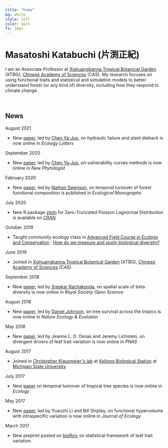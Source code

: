 ```yaml
---
title: "home"
bg: white
style: left
color: dark
fs: 18px
---
```


<style>
.moge {
  background: url(../img/Lake.png);
}
</style>

# **Masatoshi Katabuchi** (片渕正紀)

I am an Associate Professor at [Xishuangbanna Tropical Botanical Garden](http://english.xtbg.cas.cn/) (XTBG), [Chinese Academy of Sciences](http://english.cas.cn/) (CAS). My research focuses on using functional traits and statistical and simulation models to better understand forest (or any kind of) diversity, including how they respond to climate change.

<div align="center">
  <span class="more-icons">
  <a href="https://twitter.com/mattocci"><i class="fa fa-twitter fa-5x"></i></a>
  <a href="https://github.com/mattocci27/"><i class="fa fa-github fa-5x"></i></a>
  <a href="mailto:mattocci27@gmail.com"><i class="fa fa-envelope fa-5x"></i></a>
  <a href="https://scholar.google.com/citations?user=ZF7iS6UAAAAJ&hl=en"><i class="ai ai-google-scholar fa-5x"></i></a>
  </span>
</div>

<br />

## News

August 2021
- New [paper](https://onlinelibrary.wiley.com/doi/full/10.1111/ele.13856), led by [Chen Ya-Jun](http://sourcedb.xtbg.cas.cn/yw/rc/fas/201607/t20160720_4643444.html), on hydraulic failure and plant dieback is now online in *Ecology Letters*

September 2020
- New [paper](https://nph.onlinelibrary.wiley.com/doi/abs/10.1111/nph.16927), led by [Chen Ya-Jun](http://sourcedb.xtbg.cas.cn/yw/rc/fas/201607/t20160720_4643444.html), on vulnerability curves methods is now online in *New Phytologist*

February 2020
- New [paper](https://esajournals.onlinelibrary.wiley.com/doi/abs/10.1002/ecm.1408), led by [Nathan Swenson](https://twitter.com/Nate_G_Swenson), on temporal turnover of forest functional composition is published in *Ecological Monographs*

July 2020
- New R package [ztpln](https://github.com/mattocci27/ztpln) for Zero-Truncated Poisson Lognormal Distribution is available on [CRAN](https://cran.r-project.org/web/packages/ztpln/index.html)

October 2019
- Taught community ecology class in [Advanced Field Course in Ecology and Conservation](http://english.xtbg.cas.cn/ns/es/201912/t20191202_226780.html) : [How do we measure and study biological diversity?](https://mattocci27.github.io/slide/AFEC2019-trait/FDPD.html#1)

June 2019
- Joined in [Xishuangbanna Tropical Botanical Garden](http://english.xtbg.cas.cn/) (XTBG), [Chinese Academy of Sciences](http://english.cas.cn/) (CAS)

September 2018
- New [paper](http://rsos.royalsocietypublishing.org/content/5/9/181168), led by [Sreekar Rachakonda](https://twitter.com/imperial_pigeon), on spatial scale of beta diversity is now online in *Royal Society Open Science*

August 2018
- New [paper](https://www.nature.com/articles/s41559-018-0626-z), led by [Daniel Johnson](https://twitter.com/danbigtreeman), on tree survival across the tropics is now online in *Nature Ecology & Evolution*

May 2018
- New [paper](http://www.pnas.org/content/early/2018/05/02/1803989115), led by Jeanne L. D. Osnas and Jeremy Lichstein, on divergent drivers of leaf trait variation is now online in *PNAS*

August 2017
- Joined in [Christopher Klausmeier's lab](http://preston.kbs.msu.edu) at [Kellogg Biological Station](http://www.kbs.msu.edu) at [Michigan State University](https://msu.edu).

July 2017
- New [paper](http://onlinelibrary.wiley.com/doi/10.1002/ecy.1952/full) on temporal tunrover of tropical tree species is now online in *Ecology*.

May 2017
- New [paper](http://onlinelibrary.wiley.com/doi/10.1111/1365-2745.12802/full), led by Yuanzhi Li and Bill Shipley, on functional hypervolume with intraspecific variation is now online in *Journal of Ecology*

March 2017
- New preprint posted on [bioRxiv](https://doi.org/10.1101/116855) on statistical framework of leaf trait variation.
